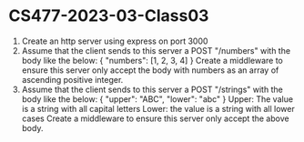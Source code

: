# CS477-2023-03-Class03
1. Create an http server using express on port 3000
2. Assume that the client sends to this server a POST "/numbers"  with the body like the below:
{
  "numbers": [1, 2, 3, 4] 
}
Create a middleware to ensure this server only accept the body with numbers as an array of ascending positive integer.
3. Assume that the client sends to this server a POST "/strings"  with the body like the below:
{
  "upper": "ABC",
  "lower": "abc"
}
Upper: The value is a string with all capital letters
Lower: the value is a string with all lower cases
Create a middleware to ensure this server only accept the above body.
